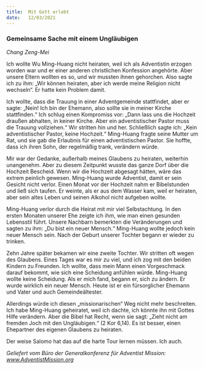 ```yaml
---
title:  Mit Gott erlebt
date:   12/03/2021
---
```


### Gemeinsame Sache mit einem Ungläubigen

_Chang Zeng-Mei_

Ich wollte Wu Ming-Huang nicht heiraten, weil ich als Adventistin erzogen worden war und er einer anderen christlichen Konfession angehörte. Aber unsere Eltern wollten es so, und wir mussten ihnen gehorchen. Also sagte ich zu ihm: „Wir können heiraten, aber ich werde meine Religion nicht wechseln“. Er hatte kein Problem damit.

Ich wollte, dass die Trauung in einer Adventgemeinde stattfindet, aber er sagte: „Nein! Ich bin der Ehemann, also sollte sie in meiner Kirche stattfinden.“ Ich schlug einen Kompromiss vor: „Dann lass uns die Hochzeit draußen abhalten, in keiner Kirche. Aber ein adventistischer Pastor muss die Trauung vollziehen.“ Wir stritten hin und her. Schließlich sagte ich: „Kein adventistischer Pastor, keine Hochzeit.“ Ming-Huang fragte seine Mutter um Rat, und sie gab die Erlaubnis für einen adventistischen Pastor. Sie hoffte, dass ich ihren Sohn, der regelmäßig trank, verändern würde.

Mir war der Gedanke, außerhalb meines Glaubens zu heiraten, weiterhin unangenehm. Aber zu diesem Zeitpunkt wusste das ganze Dorf über die Hochzeit Bescheid. Wenn wir die Hochzeit abgesagt hätten, wäre das extrem peinlich gewesen. Ming-Huang wurde Adventist, damit er sein Gesicht nicht verlor. Einen Monat vor der Hochzeit nahm er Bibelstunden und ließ sich taufen. Er weinte, als er aus dem Wasser kam, weil er heiraten, aber sein altes Leben und seinen Alkohol nicht aufgeben wollte.

Ming-Huang verlor durch die Heirat mit mir viel Selbstachtung. In den ersten Monaten unserer Ehe zeigte ich ihm, wie man einen gesunden Lebensstil führt. Unsere Nachbarn bemerkten die Veränderungen und sagten zu ihm: „Du bist ein neuer Mensch.“ Ming-Huang wollte jedoch kein neuer Mensch sein. Nach der Geburt unserer Tochter begann er wieder zu trinken.

Zehn Jahre später bekamen wir eine zweite Tochter. Wir stritten oft wegen des Glaubens. Eines Tages war es mir zu viel, und ich zog mit den beiden Kindern zu Freunden. Ich wollte, dass mein Mann einen Vorgeschmack darauf bekommt, wie sich eine Scheidung anfühlen würde. Ming-Huang wollte keine Scheidung. Als er mich fand, begann er, sich zu ändern. Er wurde wirklich ein neuer Mensch. Heute ist er ein fürsorglicher Ehemann und Vater und auch Gemeindeältester.

Allerdings würde ich diesen „missionarischen“ Weg nicht mehr beschreiten. Ich habe Ming-Huang geheiratet, weil ich dachte, ich könnte ihn mit Gottes Hilfe verändern. Aber die Bibel hat Recht, wenn sie sagt: „Zieht nicht am fremden Joch mit den Ungläubigen.“ (2 Kor 6,14). Es ist besser, einen Ehepartner des eigenen Glaubens zu heiraten.

Der weise Salomo hat das auf die harte Tour lernen müssen. Ich auch.

_Geliefert vom Büro der Generalkonferenz für Adventist Mission: www.AdventistMission.org_